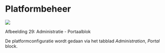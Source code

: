 # Platformbeheer

![](../../.gitbook/assets/images26%20%281%29.png)

Afbeelding 29: Administratie - Portaalblok

De platformconfiguratie wordt gedaan via het tabblad _Administration_, _Portal_ block.
